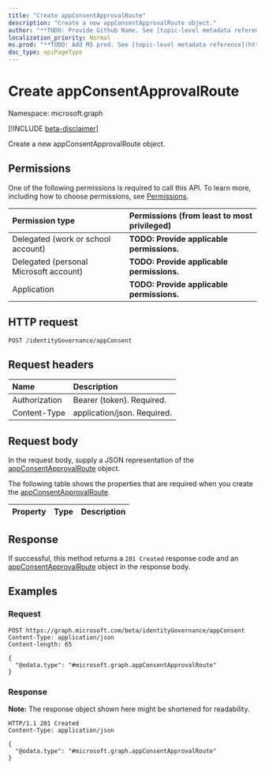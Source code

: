 ```yaml
---
title: "Create appConsentApprovalRoute"
description: "Create a new appConsentApprovalRoute object."
author: "**TODO: Provide Github Name. See [topic-level metadata reference](https://msgo.azurewebsites.net/add/document/guidelines/metadata.html#topic-level-metadata)**"
localization_priority: Normal
ms.prod: "**TODO: Add MS prod. See [topic-level metadata reference](https://msgo.azurewebsites.net/add/document/guidelines/metadata.html#topic-level-metadata)**"
doc_type: apiPageType
---
```


# Create appConsentApprovalRoute
Namespace: microsoft.graph

[!INCLUDE [beta-disclaimer](../../includes/beta-disclaimer.md)]

Create a new appConsentApprovalRoute object.

## Permissions
One of the following permissions is required to call this API. To learn more, including how to choose permissions, see [Permissions](/graph/permissions-reference).

|Permission type|Permissions (from least to most privileged)|
|:---|:---|
|Delegated (work or school account)|**TODO: Provide applicable permissions.**|
|Delegated (personal Microsoft account)|**TODO: Provide applicable permissions.**|
|Application|**TODO: Provide applicable permissions.**|

## HTTP request

<!-- {
  "blockType": "ignored"
}
-->
``` http
POST /identityGovernance/appConsent
```

## Request headers
|Name|Description|
|:---|:---|
|Authorization|Bearer {token}. Required.|
|Content-Type|application/json. Required.|

## Request body
In the request body, supply a JSON representation of the [appConsentApprovalRoute](../resources/appconsentapprovalroute.md) object.

The following table shows the properties that are required when you create the [appConsentApprovalRoute](../resources/appconsentapprovalroute.md).

|Property|Type|Description|
|:---|:---|:---|



## Response

If successful, this method returns a `201 Created` response code and an [appConsentApprovalRoute](../resources/appconsentapprovalroute.md) object in the response body.

## Examples

### Request
<!-- {
  "blockType": "request",
  "name": "create_appconsentapprovalroute_from_"
}
-->
``` http
POST https://graph.microsoft.com/beta/identityGovernance/appConsent
Content-Type: application/json
Content-length: 65

{
  "@odata.type": "#microsoft.graph.appConsentApprovalRoute"
}
```


### Response
**Note:** The response object shown here might be shortened for readability.
<!-- {
  "blockType": "response",
  "truncated": true,
  "@odata.type": "microsoft.graph.appConsentApprovalRoute"
}
-->
``` http
HTTP/1.1 201 Created
Content-Type: application/json

{
  "@odata.type": "#microsoft.graph.appConsentApprovalRoute"
}
```

